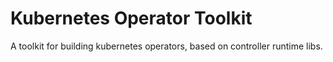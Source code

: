 # Kubernetes Operator Toolkit

A toolkit for building kubernetes operators, based on controller runtime libs.
